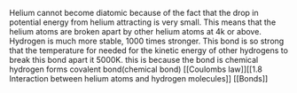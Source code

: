 Helium cannot become diatomic because of the fact that the drop in potential energy from helium attracting is very small. This means that the helium atoms are broken apart by other helium atoms at 4k or above. Hydrogen is much more stable, 1000 times stronger. This bond is so strong that the temperature for needed for the kinetic energy of other hydrogens to break this bond apart it 5000K. this is because the bond is chemical hydrogen forms covalent bond(chemical bond)
[[Coulombs law]][[1.8 Interaction between helium atoms and hydrogen molecules]] [[Bonds]] 
